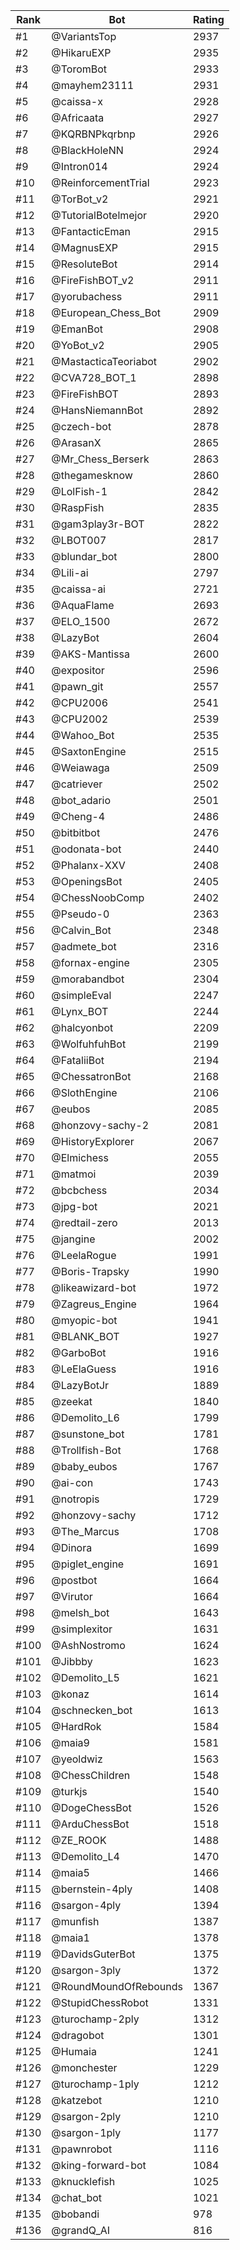 Rank|Bot|Rating
---|---|---
#1|@VariantsTop|2937
#2|@HikaruEXP|2935
#3|@ToromBot|2933
#4|@mayhem23111|2931
#5|@caissa-x|2928
#6|@Africaata|2927
#7|@KQRBNPkqrbnp|2926
#8|@BlackHoleNN|2924
#9|@Intron014|2924
#10|@ReinforcementTrial|2923
#11|@TorBot_v2|2921
#12|@TutorialBotelmejor|2920
#13|@FantacticEman|2915
#14|@MagnusEXP|2915
#15|@ResoluteBot|2914
#16|@FireFishBOT_v2|2911
#17|@yorubachess|2911
#18|@European_Chess_Bot|2909
#19|@EmanBot|2908
#20|@YoBot_v2|2905
#21|@MastacticaTeoriabot|2902
#22|@CVA728_BOT_1|2898
#23|@FireFishBOT|2893
#24|@HansNiemannBot|2892
#25|@czech-bot|2878
#26|@ArasanX|2865
#27|@Mr_Chess_Berserk|2863
#28|@thegamesknow|2860
#29|@LolFish-1|2842
#30|@RaspFish|2835
#31|@gam3play3r-BOT|2822
#32|@LBOT007|2817
#33|@blundar_bot|2800
#34|@Lili-ai|2797
#35|@caissa-ai|2721
#36|@AquaFlame|2693
#37|@ELO_1500|2672
#38|@LazyBot|2604
#39|@AKS-Mantissa|2600
#40|@expositor|2596
#41|@pawn_git|2557
#42|@CPU2006|2541
#43|@CPU2002|2539
#44|@Wahoo_Bot|2535
#45|@SaxtonEngine|2515
#46|@Weiawaga|2509
#47|@catriever|2502
#48|@bot_adario|2501
#49|@Cheng-4|2486
#50|@bitbitbot|2476
#51|@odonata-bot|2440
#52|@Phalanx-XXV|2408
#53|@OpeningsBot|2405
#54|@ChessNoobComp|2402
#55|@Pseudo-0|2363
#56|@Calvin_Bot|2348
#57|@admete_bot|2316
#58|@fornax-engine|2305
#59|@morabandbot|2304
#60|@simpleEval|2247
#61|@Lynx_BOT|2244
#62|@halcyonbot|2209
#63|@WolfuhfuhBot|2199
#64|@FataliiBot|2194
#65|@ChessatronBot|2168
#66|@SlothEngine|2106
#67|@eubos|2085
#68|@honzovy-sachy-2|2081
#69|@HistoryExplorer|2067
#70|@Elmichess|2055
#71|@matmoi|2039
#72|@bcbchess|2034
#73|@jpg-bot|2021
#74|@redtail-zero|2013
#75|@jangine|2002
#76|@LeelaRogue|1991
#77|@Boris-Trapsky|1990
#78|@likeawizard-bot|1972
#79|@Zagreus_Engine|1964
#80|@myopic-bot|1941
#81|@BLANK_BOT|1927
#82|@GarboBot|1916
#83|@LeElaGuess|1916
#84|@LazyBotJr|1889
#85|@zeekat|1840
#86|@Demolito_L6|1799
#87|@sunstone_bot|1781
#88|@Trollfish-Bot|1768
#89|@baby_eubos|1767
#90|@ai-con|1743
#91|@notropis|1729
#92|@honzovy-sachy|1712
#93|@The_Marcus|1708
#94|@Dinora|1699
#95|@piglet_engine|1691
#96|@postbot|1664
#97|@Virutor|1664
#98|@melsh_bot|1643
#99|@simplexitor|1631
#100|@AshNostromo|1624
#101|@Jibbby|1623
#102|@Demolito_L5|1621
#103|@konaz|1614
#104|@schnecken_bot|1613
#105|@HardRok|1584
#106|@maia9|1581
#107|@yeoldwiz|1563
#108|@ChessChildren|1548
#109|@turkjs|1540
#110|@DogeChessBot|1526
#111|@ArduChessBot|1518
#112|@ZE_ROOK|1488
#113|@Demolito_L4|1470
#114|@maia5|1466
#115|@bernstein-4ply|1408
#116|@sargon-4ply|1394
#117|@munfish|1387
#118|@maia1|1378
#119|@DavidsGuterBot|1375
#120|@sargon-3ply|1372
#121|@RoundMoundOfRebounds|1367
#122|@StupidChessRobot|1331
#123|@turochamp-2ply|1312
#124|@dragobot|1301
#125|@Humaia|1241
#126|@monchester|1229
#127|@turochamp-1ply|1212
#128|@katzebot|1210
#129|@sargon-2ply|1210
#130|@sargon-1ply|1177
#131|@pawnrobot|1116
#132|@king-forward-bot|1084
#133|@knucklefish|1025
#134|@chat_bot|1021
#135|@bobandi|978
#136|@grandQ_AI|816
